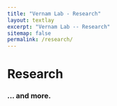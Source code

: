 ```yaml
---
title: "Vernam Lab - Research"
layout: textlay
excerpt: "Vernam Lab -- Research"
sitemap: false
permalink: /research/
---
```


# Research


### ... and more.
